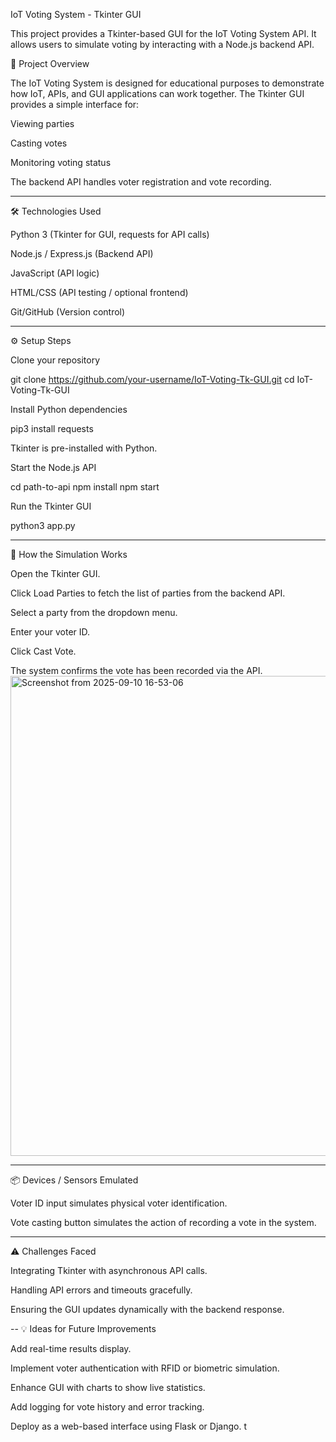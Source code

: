 IoT Voting System - Tkinter GUI

This project provides a Tkinter-based GUI for the IoT Voting System API. It allows users to simulate voting by interacting with a Node.js backend API.

🚀 Project Overview

The IoT Voting System is designed for educational purposes to demonstrate how IoT, APIs, and GUI applications can work together.
The Tkinter GUI provides a simple interface for:

Viewing parties

Casting votes

Monitoring voting status

The backend API handles voter registration and vote recording.



-------
🛠 Technologies Used

Python 3 (Tkinter for GUI, requests for API calls)

Node.js / Express.js (Backend API)

JavaScript (API logic)

HTML/CSS (API testing / optional frontend)

Git/GitHub (Version control)



------
⚙️ Setup Steps

Clone your repository

git clone https://github.com/your-username/IoT-Voting-Tk-GUI.git
cd IoT-Voting-Tk-GUI


Install Python dependencies

pip3 install requests


Tkinter is pre-installed with Python.

Start the Node.js API

cd path-to-api
npm install
npm start


Run the Tkinter GUI

python3 app.py





-----
🔧 How the Simulation Works

Open the Tkinter GUI.

Click Load Parties to fetch the list of parties from the backend API.

Select a party from the dropdown menu.

Enter your voter ID.

Click Cast Vote.

The system confirms the vote has been recorded via the API.
<img width="1366" height="768" alt="Screenshot from 2025-09-10 16-53-06" src="https://github.com/user-attachments/assets/873db505-51f2-4ef0-b42e-6e650fca6186" />




---
📦 Devices / Sensors Emulated

Voter ID input simulates physical voter identification.

Vote casting button simulates the action of recording a vote in the system.




---
⚠️ Challenges Faced

Integrating Tkinter with asynchronous API calls.

Handling API errors and timeouts gracefully.

Ensuring the GUI updates dynamically with the backend response.



--
💡 Ideas for Future Improvements

Add real-time results display.

Implement voter authentication with RFID or biometric simulation.

Enhance GUI with charts to show live statistics.

Add logging for vote history and error tracking.

Deploy as a web-based interface using Flask or Django.
t

